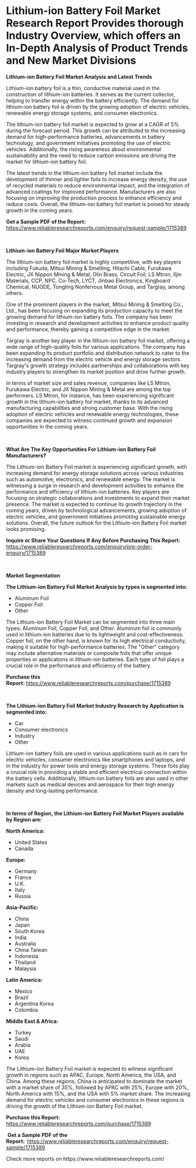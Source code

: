 <p><h1>Lithium-ion Battery Foil Market Research Report Provides thorough Industry Overview, which offers an In-Depth Analysis of Product Trends and New Market Divisions</h1></p><p><strong>Lithium-ion Battery Foil Market Analysis and Latest Trends</strong></p>
<p><p>Lithium-ion battery foil is a thin, conductive material used in the construction of lithium-ion batteries. It serves as the current collector, helping to transfer energy within the battery efficiently. The demand for lithium-ion battery foil is driven by the growing adoption of electric vehicles, renewable energy storage systems, and consumer electronics.</p><p>The lithium-ion battery foil market is expected to grow at a CAGR of 5% during the forecast period. This growth can be attributed to the increasing demand for high-performance batteries, advancements in battery technology, and government initiatives promoting the use of electric vehicles. Additionally, the rising awareness about environmental sustainability and the need to reduce carbon emissions are driving the market for lithium-ion battery foil.</p><p>The latest trends in the lithium-ion battery foil market include the development of thinner and lighter foils to increase energy density, the use of recycled materials to reduce environmental impact, and the integration of advanced coatings for improved performance. Manufacturers are also focusing on improving the production process to enhance efficiency and reduce costs. Overall, the lithium-ion battery foil market is poised for steady growth in the coming years.</p></p>
<p><strong>Get a Sample PDF of the Report:&nbsp;</strong> <a href="https://www.reliableresearchreports.com/enquiry/request-sample/1715389">https://www.reliableresearchreports.com/enquiry/request-sample/1715389</a></p>
<p>&nbsp;</p>
<p><strong>Lithium-ion Battery Foil Major Market Players</strong></p>
<p><p>The lithium-ion battery foil market is highly competitive, with key players including Fukuda, Mitsui Mining & Smelting, Hitachi Cable, Furukawa Electric, JX Nippon Mining & Metal, Olin Brass, Circuit Foil, LS Mtron, Iljin Materials, CCP, NPC, Co-Tech, LYCT, Jinbao Electronics, Kingboard Chemical, NUODE, Tongling Nonferrous Metal Group, and Targray, among others.</p><p>One of the prominent players in the market, Mitsui Mining & Smelting Co., Ltd., has been focusing on expanding its production capacity to meet the growing demand for lithium-ion battery foils. The company has been investing in research and development activities to enhance product quality and performance, thereby gaining a competitive edge in the market.</p><p>Targray is another key player in the lithium-ion battery foil market, offering a wide range of high-quality foils for various applications. The company has been expanding its product portfolio and distribution network to cater to the increasing demand from the electric vehicle and energy storage sectors. Targray's growth strategy includes partnerships and collaborations with key industry players to strengthen its market position and drive further growth.</p><p>In terms of market size and sales revenue, companies like LS Mtron, Furukawa Electric, and JX Nippon Mining & Metal are among the top performers. LS Mtron, for instance, has been experiencing significant growth in the lithium-ion battery foil market, thanks to its advanced manufacturing capabilities and strong customer base. With the rising adoption of electric vehicles and renewable energy technologies, these companies are expected to witness continued growth and expansion opportunities in the coming years.</p></p>
<p>&nbsp;</p>
<p><strong>What Are The Key Opportunities For Lithium-ion Battery Foil Manufacturers?</strong></p>
<p><p>The Lithium-ion Battery Foil market is experiencing significant growth, with increasing demand for energy storage solutions across various industries such as automotive, electronics, and renewable energy. The market is witnessing a surge in research and development activities to enhance the performance and efficiency of lithium-ion batteries. Key players are focusing on strategic collaborations and investments to expand their market presence. The market is expected to continue its growth trajectory in the coming years, driven by technological advancements, growing adoption of electric vehicles, and government initiatives promoting sustainable energy solutions. Overall, the future outlook for the Lithium-ion Battery Foil market looks promising.</p></p>
<p><strong>Inquire or Share Your Questions If Any Before Purchasing This Report:</strong> <a href="https://www.reliableresearchreports.com/enquiry/pre-order-enquiry/1715389">https://www.reliableresearchreports.com/enquiry/pre-order-enquiry/1715389</a></p>
<p>&nbsp;</p>
<p><strong>Market Segmentation</strong></p>
<p><strong>The Lithium-ion Battery Foil Market Analysis by types is segmented into:</strong></p>
<p><ul><li>Aluminum Foil</li><li>Copper Foil</li><li>Other</li></ul></p>
<p><p>The Lithium-ion Battery Foil Market can be segmented into three main types: Aluminum Foil, Copper Foil, and Other. Aluminum foil is commonly used in lithium-ion batteries due to its lightweight and cost-effectiveness. Copper foil, on the other hand, is known for its high electrical conductivity, making it suitable for high-performance batteries. The "Other" category may include alternative materials or composite foils that offer unique properties or applications in lithium-ion batteries. Each type of foil plays a crucial role in the performance and efficiency of the battery.</p></p>
<p><strong>Purchase this Report:&nbsp;</strong><a href="https://www.reliableresearchreports.com/purchase/1715389">https://www.reliableresearchreports.com/purchase/1715389</a></p>
<p>&nbsp;</p>
<p><strong>The Lithium-ion Battery Foil Market Industry Research by Application is segmented into:</strong></p>
<p><ul><li>Car</li><li>Consumer electronics</li><li>Industry</li><li>Other</li></ul></p>
<p><p>Lithium-ion battery foils are used in various applications such as in cars for electric vehicles, consumer electronics like smartphones and laptops, and in the industry for power tools and energy storage systems. These foils play a crucial role in providing a stable and efficient electrical connection within the battery cells. Additionally, lithium-ion battery foils are also used in other markets such as medical devices and aerospace for their high energy density and long-lasting performance.</p></p>
<p>&nbsp;</p>
<p><strong>In terms of Region, the Lithium-ion Battery Foil Market Players available by Region are:</strong></p>
<p>
    <p> <strong> North America: </strong>
        <ul>
            <li>United States</li>
            <li>Canada</li>
        </ul>
        </p> 
    <p> <strong> Europe: </strong>
        <ul>
            <li>Germany</li>
            <li>France</li>
            <li>U.K.</li>
            <li>Italy</li>
            <li>Russia</li>
        </ul>
        </p> 
    <p> <strong> Asia-Pacific: </strong>
        <ul>
            <li>China</li>
            <li>Japan</li>
            <li>South Korea</li>
            <li>India</li>
            <li>Australia</li>
            <li>China Taiwan</li>
            <li>Indonesia</li>
            <li>Thailand</li>
            <li>Malaysia</li>
        </ul>
        </p> 
    <p> <strong> Latin America: </strong>
        <ul>
            <li>Mexico</li>
            <li>Brazil</li>
            <li>Argentina Korea</li>
            <li>Colombia</li>
        </ul>
        </p> 
    <p> <strong> Middle East & Africa: </strong>
        <ul>
            <li>Turkey</li>
            <li>Saudi</li>
            <li>Arabia</li>
            <li>UAE</li>
            <li>Korea</li>
        </ul>
    </p>
    </p>
<p><p>The Lithium-ion Battery Foil market is expected to witness significant growth in regions such as APAC, Europe, North America, the USA, and China. Among these regions, China is anticipated to dominate the market with a market share of 35%, followed by APAC with 25%, Europe with 20%, North America with 15%, and the USA with 5% market share. The increasing demand for electric vehicles and consumer electronics in these regions is driving the growth of the Lithium-ion Battery Foil market.</p></p>
<p><strong>Purchase this Report: </strong><a href="https://www.reliableresearchreports.com/purchase/1715389">https://www.reliableresearchreports.com/purchase/1715389</a></p>
<p>&nbsp;<strong>Get a Sample PDF of the Report:&nbsp;&nbsp;</strong><a href="https://www.reliableresearchreports.com/enquiry/request-sample/1715389">https://www.reliableresearchreports.com/enquiry/request-sample/1715389</a></p>
<p><strong></strong></p>
<p>Check more reports on https://www.reliableresearchreports.com/</p>